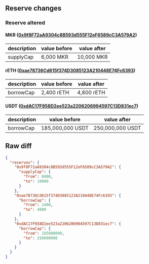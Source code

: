 ## Reserve changes

### Reserve altered

#### MKR ([0x9f8F72aA9304c8B593d555F12eF6589cC3A579A2](https://etherscan.io/address/0x9f8F72aA9304c8B593d555F12eF6589cC3A579A2))

| description | value before | value after |
| --- | --- | --- |
| supplyCap | 6,000 MKR | 10,000 MKR |


#### rETH ([0xae78736Cd615f374D3085123A210448E74Fc6393](https://etherscan.io/address/0xae78736Cd615f374D3085123A210448E74Fc6393))

| description | value before | value after |
| --- | --- | --- |
| borrowCap | 2,400 rETH | 4,800 rETH |


#### USDT ([0xdAC17F958D2ee523a2206206994597C13D831ec7](https://etherscan.io/address/0xdAC17F958D2ee523a2206206994597C13D831ec7))

| description | value before | value after |
| --- | --- | --- |
| borrowCap | 185,000,000 USDT | 250,000,000 USDT |


## Raw diff

```json
{
  "reserves": {
    "0x9f8F72aA9304c8B593d555F12eF6589cC3A579A2": {
      "supplyCap": {
        "from": 6000,
        "to": 10000
      }
    },
    "0xae78736Cd615f374D3085123A210448E74Fc6393": {
      "borrowCap": {
        "from": 2400,
        "to": 4800
      }
    },
    "0xdAC17F958D2ee523a2206206994597C13D831ec7": {
      "borrowCap": {
        "from": 185000000,
        "to": 250000000
      }
    }
  }
}
```